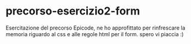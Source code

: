 # precorso-esercizio2-form
Esercitazione del precorso Epicode, 
ne ho approfittato per rinfrescare la memoria riguardo al css e alle regole html per il form. spero vi piaccia :)
